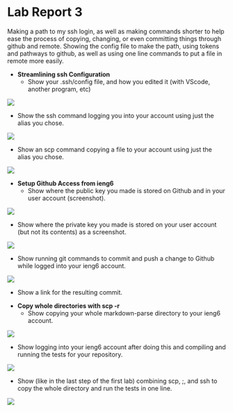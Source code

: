 # Lab Report 3

Making a path to my ssh login, as well as making commands shorter to help ease the process of copying, changing, or even committing things through github and remote. Showing the config file to make the path, using tokens and pathways to github, as well as using one line commands to put a file in remote more easily.

- **Streamlining ssh Configuration**
  - Show your .ssh/config file, and how you edited it (with VScode, another program, etc)  

![](https://github.com/emubarka/cse15l-lab-report-3/blob/main/Screen%20Shot%202022-05-05%20at%209.39.03%20AM.png)

  - Show the ssh command logging you into your account using just the alias you chose.

![](https://github.com/emubarka/cse15l-lab-report-3/blob/main/Screen%20Shot%202022-05-05%20at%209.40.59%20AM.png)

  - Show an scp command copying a file to your account using just the alias you chose.

![](https://github.com/emubarka/cse15l-lab-report-3/blob/main/Screen%20Shot%202022-05-05%20at%2012.56.45%20PM.png)


- **Setup Github Access from ieng6**
  - Show where the public key you made is stored on Github and in your user account (screenshot).

![](https://github.com/emubarka/cse15l-lab-report-3/blob/main/Screen%20Shot%202022-05-05%20at%2010.33.46%20AM.png)

  - Show where the private key you made is stored on your user account (but not its contents) as a screenshot.

![](https://github.com/emubarka/cse15l-lab-report-3/blob/main/Screen%20Shot%202022-05-05%20at%2010.24.29%20AM.png)

  - Show running git commands to commit and push a change to Github while logged into your ieng6 account.

![](https://github.com/emubarka/cse15l-lab-report-3/blob/main/Screen%20Shot%202022-05-05%20at%2011.06.56%20AM.png)

  - Show a link for the resulting commit.

[](https://github.com/emubarka/cse15l-lab-report-3.git)


- **Copy whole directories with scp -r**
  - Show copying your whole markdown-parse directory to your ieng6 account.

![](https://github.com/emubarka/cse15l-lab-report-3/blob/main/Screen%20Shot%202022-05-05%20at%2011.26.20%20AM.png)

  - Show logging into your ieng6 account after doing this and compiling and running the tests for your repository.

![](https://github.com/emubarka/cse15l-lab-report-3/blob/main/Screen%20Shot%202022-05-05%20at%2011.59.09%20AM.png)

  - Show (like in the last step of the first lab) combining scp, ;, and ssh to copy the whole directory and run the tests in one line.

![](https://github.com/emubarka/cse15l-lab-report-3/blob/main/Screen%20Shot%202022-05-05%20at%2011.59.23%20AM.png)
